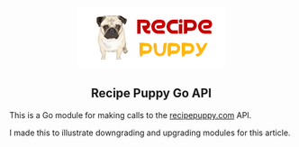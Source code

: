 <p align="center">
    <img width="263" height="108" src="recipepuppy.png" alt="centered image" />
</p>

<h2 align="center">Recipe Puppy Go API</h2>

This is a Go module for making calls to the [recipepuppy.com](http://recipepuppy.com/api) API.

I made this to illustrate downgrading and upgrading modules for this article. 
